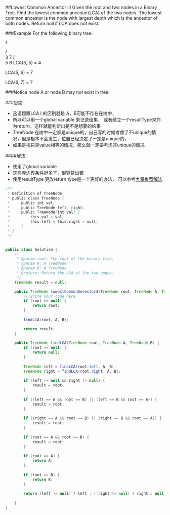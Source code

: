 ##Lowest Common Ancestor III
  Given the root and two nodes in a Binary Tree. 
  Find the lowest common ancestor(LCA) of the two nodes.
  The lowest common ancestor is the node with largest depth which is the ancestor of both nodes.
  Return null if LCA does not exist.

###Example
  For the following binary tree:

    4
   / \
  3   7
     / \
    5   6
  LCA(3, 5) = 4

  LCA(5, 6) = 7

  LCA(6, 7) = 7

###Notice
  node A or node B may not exist in tree.
  
  
###思路
- 这道题跟LCA I 的区别就是 A，B可能不存在在树中，
- 所以可以用一个global variable 来记录结果， 或者建立一个resultType来作为return，这样就能判断出是不是想要的结果
- TreeNode 在树中一定都是unique的，自己写的时候考虑了不unique的情况，但是根本不会发生，位置已经决定了一定是unique的，
- 如果是找只是value相等的情况，那么就一定要考虑非unique的情况

####解法
- 使用了global variable
- 这样弄边界条件挺多了，很容易出错
- 使用resultType 更改return type是一个更好的办法， 可以参考[九章推荐解法](https://www.jiuzhang.com/solution/lowest-common-ancestor-iii/#tag-other)


```java
/**
 * Definition of TreeNode:
 * public class TreeNode {
 *     public int val;
 *     public TreeNode left, right;
 *     public TreeNode(int val) {
 *         this.val = val;
 *         this.left = this.right = null;
 *     }
 * }
 */


public class Solution {
    /*
     * @param root: The root of the binary tree.
     * @param A: A TreeNode
     * @param B: A TreeNode
     * @return: Return the LCA of the two nodes.
     */
    TreeNode result = null;

    public TreeNode lowestCommonAncestor3(TreeNode root, TreeNode A, TreeNode B) {
        // write your code here
        if (root == null) {
            return root;
        }
        
        findLCA(root, A, B);

        return result;
    }
    
    public TreeNode findLCA(TreeNode root, TreeNode A, TreeNode B) {
        if (root == null) {
            return null;
        }
        
        TreeNode left = findLCA(root.left, A, B);
        TreeNode right = findLCA(root.right, A, B);
        
        if (left != null && right != null) {
            result = root;
        }
        
        if ((left == A && root == B) || (left == B && root == A)) {
            result = root;
        }
        
        if ((right == A && root == B) || (right == B && root == A)) {
            result = root;
        }
        
        if (root == A && root == B) {
            result = root;
        }
        
        if (root == A) {
            return A;
        }
        
        if (root == B) {
            return B;
        }
        
        return (left != null) ? left : ((right != null) ? right : null);
        
    }
}
```
